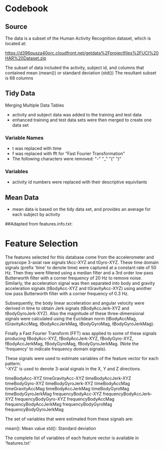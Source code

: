 # Codebook

## Source
The data is a subset of the Human Activity Recognition dataset, which is located at:

https://d396qusza40orc.cloudfront.net/getdata%2Fprojectfiles%2FUCI%20HAR%20Dataset.zip

The subset of data included the activity, subject id, and columns that contained mean (mean()) or standard deviation (std()) 
The resultant subset is 68 columns

## Tidy Data

Merging Multiple Data Tables
* activity and subject data was added to the training and test data
* enhanced training and test data sets were then merged to create one data set

### Variable Names

* t was replaced with time
* f was replaced with fft for "Fast Fourier Transformation"
* The following characters were removed: "-" "_" "(" ")"

### Variables
* activity id numbers were replaced with their descriptive equivilants

## Mean Data

* mean data is based on the tidy data set, and provides an average for each subject by activity


##Adapted from features.info.txt:

Feature Selection 
=================

The features selected for this database come from the accelerometer and gyroscope 3-axial raw signals tAcc-XYZ and tGyro-XYZ. These time domain signals (prefix 'time' to denote time) were captured at a constant rate of 50 Hz. Then they were filtered using a median filter and a 3rd order low pass Butterworth filter with a corner frequency of 20 Hz to remove noise. Similarly, the acceleration signal was then separated into body and gravity acceleration signals (tBodyAcc-XYZ and tGravityAcc-XYZ) using another low pass Butterworth filter with a corner frequency of 0.3 Hz. 

Subsequently, the body linear acceleration and angular velocity were derived in time to obtain Jerk signals (tBodyAccJerk-XYZ and tBodyGyroJerk-XYZ). Also the magnitude of these three-dimensional signals were calculated using the Euclidean norm (tBodyAccMag, tGravityAccMag, tBodyAccJerkMag, tBodyGyroMag, tBodyGyroJerkMag). 

Finally a Fast Fourier Transform (FFT) was applied to some of these signals producing fBodyAcc-XYZ, fBodyAccJerk-XYZ, fBodyGyro-XYZ, fBodyAccJerkMag, fBodyGyroMag, fBodyGyroJerkMag. (Note the 'frequency' to indicate frequency domain signals). 

These signals were used to estimate variables of the feature vector for each pattern:  
'-XYZ' is used to denote 3-axial signals in the X, Y and Z directions.

timeBodyAcc-XYZ
timeGravityAcc-XYZ
timeBodyAccJerk-XYZ
timeBodyGyro-XYZ
timeBodyGyroJerk-XYZ
timeBodyAccMag
timeGravityAccMag
timeBodyAccJerkMag
timeBodyGyroMag
timeBodyGyroJerkMag
frequencyBodyAcc-XYZ
frequencyBodyAccJerk-XYZ
frequencyBodyGyro-XYZ
frequencyBodyAccMag
frequencyBodyAccJerkMag
frequencyBodyGyroMag
frequencyBodyGyroJerkMag

The set of variables that were estimated from these signals are: 

mean(): Mean value
std(): Standard deviation


The complete list of variables of each feature vector is available in 'features.txt'
